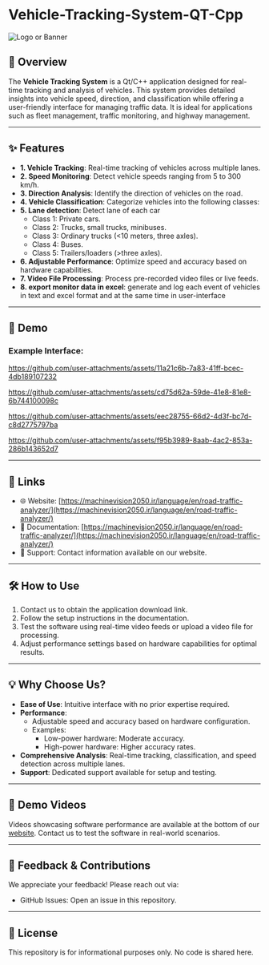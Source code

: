 # Vehicle-Tracking-System-QT-Cpp

![Logo or Banner](path/to/logo-or-banner.png)

## 🚀 Overview

The **Vehicle Tracking System** is a Qt/C++ application designed for real-time tracking and analysis of vehicles. This system provides detailed insights into vehicle speed, direction, and classification while offering a user-friendly interface for managing traffic data. It is ideal for applications such as fleet management, traffic monitoring, and highway management.

---

## ✨ Features

- **1. Vehicle Tracking**: Real-time tracking of vehicles across multiple lanes.
- **2. Speed Monitoring**: Detect vehicle speeds ranging from 5 to 300 km/h.
- **3. Direction Analysis**: Identify the direction of vehicles on the road.
- **4. Vehicle Classification**: Categorize vehicles into the following classes:
- **5. Lane detection**: Detect lane of each car 
  - Class 1: Private cars.
  - Class 2: Trucks, small trucks, minibuses.
  - Class 3: Ordinary trucks (<10 meters, three axles).
  - Class 4: Buses.
  - Class 5: Trailers/loaders (>three axles).
- **6. Adjustable Performance**: Optimize speed and accuracy based on hardware capabilities.
- **7. Video File Processing**: Process pre-recorded video files or live feeds.
- **8. export monitor data in excel**: generate and log each event of vehicles in text and excel format and at the same time in user-interface 

---

## 📸 Demo

### Example Interface:
  

https://github.com/user-attachments/assets/11a21c6b-7a83-41ff-bcec-4db189107232

https://github.com/user-attachments/assets/cd75d62a-59de-41e8-81e8-6b744100098c

https://github.com/user-attachments/assets/eec28755-66d2-4d3f-bc7d-c8d2775797ba

https://github.com/user-attachments/assets/f95b3989-8aab-4ac2-853a-286b143652d7



---

## 🔗 Links

- 🌐 Website: [https://machinevision2050.ir/language/en/road-traffic-analyzer/](https://machinevision2050.ir/language/en/road-traffic-analyzer/)
- 📖 Documentation: [https://machinevision2050.ir/language/en/road-traffic-analyzer/](https://machinevision2050.ir/language/en/road-traffic-analyzer/)
- 💬 Support: Contact information available on our website.

---

## 🛠️ How to Use

1. Contact us to obtain the application download link.
2. Follow the setup instructions in the documentation.
3. Test the software using real-time video feeds or upload a video file for processing.
4. Adjust performance settings based on hardware capabilities for optimal results.

---

## 💡 Why Choose Us?

- **Ease of Use**: Intuitive interface with no prior expertise required.
- **Performance**:
  - Adjustable speed and accuracy based on hardware configuration.
  - Examples:
    - Low-power hardware: Moderate accuracy.
    - High-power hardware: Higher accuracy rates.
- **Comprehensive Analysis**: Real-time tracking, classification, and speed detection across multiple lanes.
- **Support**: Dedicated support available for setup and testing.

---

## 🎥 Demo Videos

Videos showcasing software performance are available at the bottom of our [website](https://machinevision2050.ir/language/en/road-traffic-analyzer/). Contact us to test the software in real-world scenarios.

---

## 📣 Feedback & Contributions

We appreciate your feedback! Please reach out via:
- GitHub Issues: Open an issue in this repository.

---

## 📜 License

This repository is for informational purposes only. No code is shared here.
